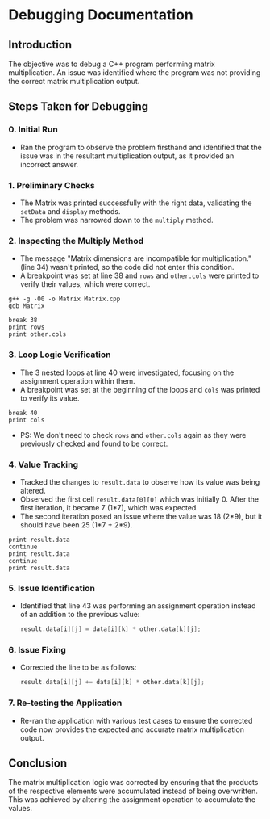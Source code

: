 # Debugging Documentation

## Introduction

The objective was to debug a C++ program performing matrix multiplication.
An issue was identified where the program was not providing the correct matrix multiplication output.

## Steps Taken for Debugging

### 0. Initial Run
- Ran the program to observe the problem firsthand and identified that the issue was in the resultant multiplication output, as it provided an incorrect answer.

### 1. Preliminary Checks
- The Matrix was printed successfully with the right data, validating the `setData` and `display` methods.
- The problem was narrowed down to the `multiply` method.

### 2. Inspecting the Multiply Method
- The message "Matrix dimensions are incompatible for multiplication." (line 34) wasn't printed, so the code did not enter this condition.
- A breakpoint was set at line 38 and `rows` and `other.cols` were printed to verify their values, which were correct.
```console
g++ -g -O0 -o Matrix Matrix.cpp
gdb Matrix

break 38
print rows
print other.cols
```

### 3. Loop Logic Verification
- The 3 nested loops at line 40 were investigated, focusing on the assignment operation within them.
- A breakpoint was set at the beginning of the loops and `cols` was printed to verify its value.
```console
break 40
print cols
```
- PS: We don't need to check `rows` and `other.cols` again as they were previously checked and found to be correct.

### 4. Value Tracking
- Tracked the changes to `result.data` to observe how its value was being altered.
- Observed the first cell `result.data[0][0]` which was initially 0. After the first iteration, it became 7 (1\*7), which was expected.
- The second iteration posed an issue where the value was 18 (2\*9), but it should have been 25 (1\*7 + 2\*9).
```console
print result.data 
continue
print result.data
continue
print result.data
```
### 5. Issue Identification
- Identified that line 43 was performing an assignment operation instead of an addition to the previous value:
   ```cpp
   result.data[i][j] = data[i][k] * other.data[k][j];
  ```
### 6. Issue Fixing
- Corrected the line to be as follows:
   ```cpp
   result.data[i][j] += data[i][k] * other.data[k][j];
  ```
### 7. Re-testing the Application
- Re-ran the application with various test cases to ensure the corrected code now provides the expected and accurate matrix multiplication output.

## Conclusion
The matrix multiplication logic was corrected by ensuring that the products of the respective elements were accumulated instead of being overwritten. This was achieved by altering the assignment operation to accumulate the values.
